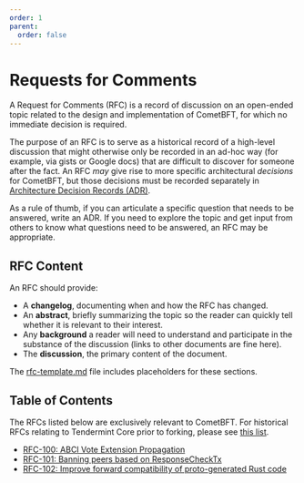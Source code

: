 ```yaml
---
order: 1
parent:
  order: false
---
```


# Requests for Comments

A Request for Comments (RFC) is a record of discussion on an open-ended topic
related to the design and implementation of CometBFT, for which no
immediate decision is required.

The purpose of an RFC is to serve as a historical record of a high-level
discussion that might otherwise only be recorded in an ad-hoc way (for example,
via gists or Google docs) that are difficult to discover for someone after the
fact. An RFC _may_ give rise to more specific architectural _decisions_ for
CometBFT, but those decisions must be recorded separately in
[Architecture Decision Records (ADR)](../architecture/).

As a rule of thumb, if you can articulate a specific question that needs to be
answered, write an ADR. If you need to explore the topic and get input from
others to know what questions need to be answered, an RFC may be appropriate.

## RFC Content

An RFC should provide:

- A **changelog**, documenting when and how the RFC has changed.
- An **abstract**, briefly summarizing the topic so the reader can quickly tell
  whether it is relevant to their interest.
- Any **background** a reader will need to understand and participate in the
  substance of the discussion (links to other documents are fine here).
- The **discussion**, the primary content of the document.

The [rfc-template.md](./rfc-template.md) file includes placeholders for these
sections.

## Table of Contents

The RFCs listed below are exclusively relevant to CometBFT. For historical RFCs
relating to Tendermint Core prior to forking, please see
[this list](./tendermint-core/).

<!-- - [RFC-NNN: Title](./rfc-NNN-title.md) -->
- [RFC-100: ABCI Vote Extension Propagation](./rfc-100-abci-vote-extension-propag.md)
- [RFC-101: Banning peers based on ResponseCheckTx](./rfc-101-p2p-bad-peers-checktx.md)
- [RFC-102: Improve forward compatibility of proto-generated Rust code](./rfc-102-rust-gen-builders.md)
